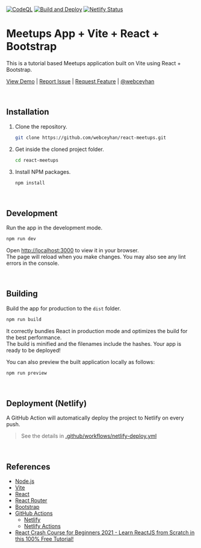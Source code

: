 <!-- AUTOMATION BADGES -->

[![CodeQL](https://github.com/webceyhan/react-meetups/actions/workflows/codeql-analysis.yml/badge.svg)](https://github.com/webceyhan/react-meetups/actions/workflows/codeql-analysis.yml)
[![Build and Deploy](https://github.com/webceyhan/react-meetups/actions/workflows/netlify-deploy.yml/badge.svg)](https://github.com/webceyhan/react-meetups/actions/workflows/netlify-deploy.yml)
[![Netlify Status](https://api.netlify.com/api/v1/badges/e28e4e68-5bab-4837-9f4e-4550d48ef5b6/deploy-status)](https://app.netlify.com/sites/react-meetups-app/deploys)

<!-- HEADER ///////////////////////////////////////////////////////////// -->

# Meetups App + Vite + React + Bootstrap

This is a tutorial based Meetups application built on Vite using React + Bootstrap.

[View Demo](https://react-meetups-app.netlify.app/) |
[Report Issue](https://github.com/webceyhan/react-meetups/issues) |
[Request Feature](https://github.com/webceyhan/react-meetups/pulls) |
[@webceyhan](https://twitter.com/webceyhan)

<br>
<!-- INSTALLATION //////////////////////////////////////////////////////// -->

## Installation

1. Clone the repository.
    ```sh
    git clone https://github.com/webceyhan/react-meetups.git
    ```
2. Get inside the cloned project folder.
    ```sh
    cd react-meetups
    ```
3. Install NPM packages.
    ```sh
    npm install
    ```

<br>
<!-- DEVELOPMENT ///////////////////////////////////////////////////////// -->

## Development

Run the app in the development mode.

```sh
npm run dev
```

Open [http://localhost:3000](http://localhost:3000) to view it in your browser.\
The page will reload when you make changes. You may also see any lint errors in the console.

<br>
<!-- BUILDING //////////////////////////////////////////////////////////// -->

## Building

Build the app for production to the `dist` folder.

```sh
npm run build
```

It correctly bundles React in production mode and optimizes the build for the best performance.\
The build is minified and the filenames include the hashes. Your app is ready to be deployed!

You can also preview the built application locally as follows:

```sh
npm run preview
```

<br>
<!-- DEPLOYMENT ////////////////////////////////////////////////////////// -->

## Deployment (Netlify)

A GitHub Action will automatically deploy the project to Netlify on every push.

> See the details in [.github/workflows/netlify-deploy.yml](./.github/workflows/netlify-deploy.yml)

<br>
<!-- REFERENCES ////////////////////////////////////////////////////////// -->

## References

-   [Node.js](https://nodejs.dev/)
-   [Vite](https://vitejs.dev/)
-   [React](https://reactjs.org/)
-   [React Router](https://reactrouter.com/)
-   [Bootstrap](https://getbootstrap.com/)
-   [GitHub Actions](https://docs.github.com/en/actions)
    -   [Netlify](https://www.netlify.com/)
    -   [Netlify Actions](https://github.com/nwtgck/actions-netlify)
-   [React Crash Course for Beginners 2021 - Learn ReactJS from Scratch in this 100% Free Tutorial!](https://www.youtube.com/watch?v=Dorf8i6lCuk&t=7190s)
